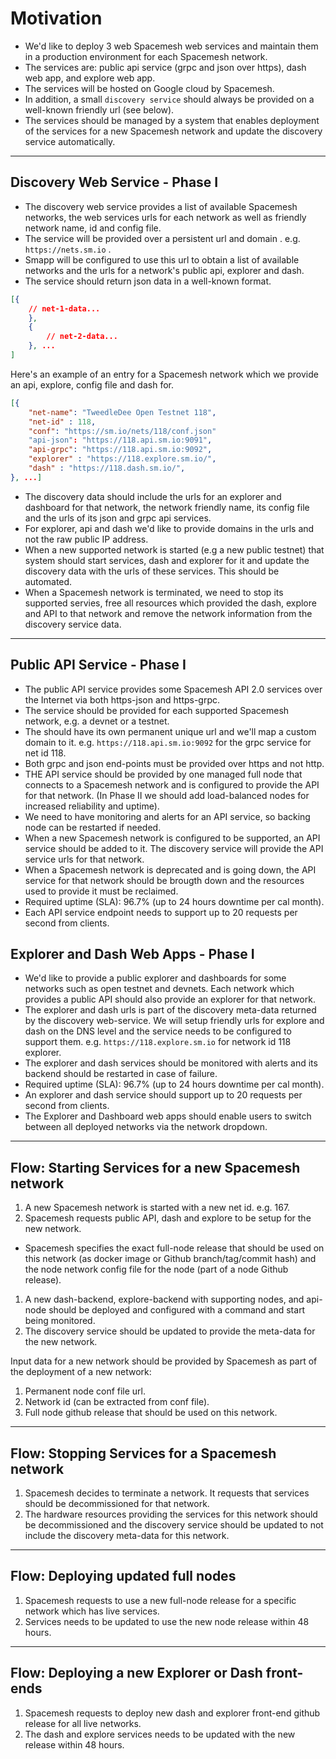 # Motivation
- We'd like to deploy 3 web Spacemesh web services and maintain them in a production environment for each Spacemesh network.
- The services are: public api service (grpc and json over  https), dash web app, and explore web app.
- The services will be hosted on Google cloud by Spacemesh.
- In addition, a small `discovery service` should always be provided on a well-known friendly url (see below).
- The services should be managed by a system that enables deployment of the services for a new Spacemesh network and update the discovery service automatically.

---

## Discovery Web Service - Phase I
- The discovery web service provides a list of available Spacemesh networks, the web services urls for each network as well as friendly network name, id and config file.
- The service will be provided over a persistent url and domain . e.g. `https://nets.sm.io` .
- Smapp will be configured to use this url to obtain a list of available networks and the urls for a network's public api, explorer and dash.
- The service should return json data in a well-known format.

```json
[{
    // net-1-data...
    },
    {
        // net-2-data...
    }, ...
]
```

Here's an example of an entry for a Spacemesh network which we provide an api, explore, config file and dash for.

```json
[{
    "net-name": "TweedleDee Open Testnet 118",
    "net-id" : 118,
    "conf": "https://sm.io/nets/118/conf.json"
    "api-json": "https://118.api.sm.io:9091",
    "api-grpc": "https://118.api.sm.io:9092",
    "explorer" : "https://118.explore.sm.io/",
    "dash" : "https://118.dash.sm.io/",
}, ...]
```

- The discovery data should include the urls for an explorer and dashboard for that network, the network friendly name, its config file and the urls of its json and grpc api services.
- For explorer, api and dash we'd like to provide domains in the urls and not the raw public IP address.
- When a new supported network is started (e.g a new public testnet) that system should start services, dash and explorer for it and update the discovery data with the urls of these services. This should be automated.
- When a Spacemesh network is terminated, we need to stop its supported servies, free all resources which provided the dash, explore and API to that network and remove the network information from the discovery service data.

----

## Public API Service - Phase I
- The public API service provides some Spacemesh API 2.0 services over the Internet via both https-json and https-grpc.
- The service should be provided for each supported Spacemesh network, e.g. a devnet or a testnet.
- The should have its own permanent unique url and we'll map a custom domain to it. e.g. `https://118.api.sm.io:9092` for the grpc service for net id 118.
- Both grpc and json end-points must be provided over https and not http.
- THE API service should be provided by one managed full node that connects to a Spacemesh network and is configured to provide the API for that network. (In Phase II we should add load-balanced nodes for increased reliability and uptime).
- We need to have monitoring and alerts for an API service, so backing node can be restarted if needed.
- When a new Spacemesh network is configured to be supported, an API service should be added to it. The discovery service will provide the API service urls for that network.
- When a Spacemesh network is deprecated and is going down, the API service for that network should be brougth down and the resources used to provide it must be reclaimed.
- Required uptime (SLA): 96.7% (up to 24 hours downtime per cal month).
- Each API service endpoint needs to support up to 20 requests per second from clients.


## Explorer and Dash Web Apps - Phase I
- We'd like to provide a public explorer and dashboards for some networks such as open testnet and devnets. Each network which provides a public API should also provide an explorer for that network.
- The explorer and dash urls is part of the discovery meta-data returned by the discovery web-service. We will setup friendly urls for explore and dash on the DNS level and the service needs to be configured to support them. e.g. `https://118.explore.sm.io` for network id 118 explorer.
- The explorer and dash services should be monitored with alerts and its backend should be restarted in case of failure.
- Required uptime (SLA): 96.7% (up to 24 hours downtime per cal month).
- An explorer and dash service should support up to 20 requests per second from clients.
- The Explorer and Dashboard web apps should enable users to switch between all deployed networks via the network dropdown.

---

## Flow: Starting Services for a new Spacemesh network
1. A new Spacemesh network is started with a new net id. e.g. 167.
1. Spacemesh requests public API, dash and explore to be setup for the new network.
- Spacemesh specifies the exact full-node release that should be used on this network (as docker image or Github branch/tag/commit hash) and the node network config file for the node (part of a node Github release).
1. A new dash-backend, explore-backend with supporting nodes, and api-node should be deployed and configured with a command and start being monitored.
1. The discovery service should be updated to provide the meta-data for the new network.

Input data for a new network should be provided by Spacemesh as part of the deployment of a new network:
1. Permanent node conf file url.
1. Network id (can be extracted from conf file).
1. Full node github release that should be used on this network.

---

## Flow: Stopping Services for a Spacemesh network
1. Spacemesh decides to terminate a network. It requests that services should be decommissioned for that network.
1. The hardware resources providing the services for this network should be decommissioned and the discovery service should be updated to not include the discovery meta-data for this network.

----

## Flow: Deploying updated full nodes
1. Spacemesh requests to use a new full-node release for a specific network which has live services.
1. Services needs to be updated to use the new node release within 48 hours.

---

## Flow: Deploying a new Explorer or Dash front-ends
1. Spacemesh requests to deploy new dash and explorer front-end github release for all live networks.
1. The dash and explore services needs to be updated with the new release within 48 hours.
